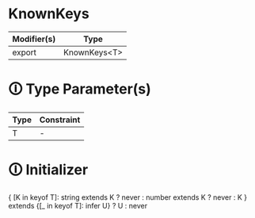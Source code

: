 # KnownKeys

| Modifier(s)                            | Type                     |
|----------------------------------------|--------------------------|
| export | KnownKeys&lt;T&gt; |

# &#128712; Type Parameter(s)

| Type | Constraint |
| ---- | ---------- |
| T    | -          |

# &#128712; Initializer

{
[K in keyof T]: string extends K ? never : number extends K ? never : K
} extends {[_ in keyof T]: infer U} ? U : never
